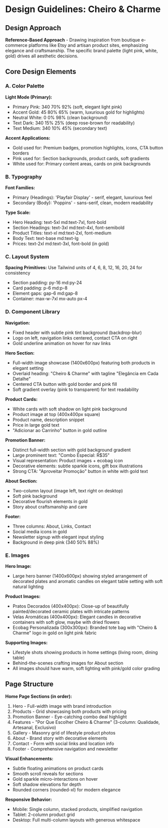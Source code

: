 # Design Guidelines: Cheiro & Charme

## Design Approach
**Reference-Based Approach** - Drawing inspiration from boutique e-commerce platforms like Etsy and artisan product sites, emphasizing elegance and craftsmanship. The specific brand palette (light pink, white, gold) drives all aesthetic decisions.

## Core Design Elements

### A. Color Palette

**Light Mode (Primary):**
- Primary Pink: 340 70% 92% (soft, elegant light pink)
- Accent Gold: 45 80% 65% (warm, luxurious gold for highlights)
- Neutral White: 0 0% 98% (clean background)
- Text Dark: 340 15% 25% (deep rose-brown for readability)
- Text Medium: 340 10% 45% (secondary text)

**Accent Applications:**
- Gold used for: Premium badges, promotion highlights, icons, CTA button borders
- Pink used for: Section backgrounds, product cards, soft gradients
- White used for: Primary content areas, cards on pink backgrounds

### B. Typography

**Font Families:**
- Primary (Headings): 'Playfair Display' - serif, elegant, luxurious feel
- Secondary (Body): 'Poppins' - sans-serif, clean, modern readability

**Type Scale:**
- Hero Heading: text-5xl md:text-7xl, font-bold
- Section Headings: text-3xl md:text-4xl, font-semibold
- Product Titles: text-xl md:text-2xl, font-medium
- Body Text: text-base md:text-lg
- Prices: text-2xl md:text-3xl, font-bold (in gold)

### C. Layout System

**Spacing Primitives:** Use Tailwind units of 4, 6, 8, 12, 16, 20, 24 for consistency
- Section padding: py-16 md:py-24
- Card padding: p-6 md:p-8
- Element gaps: gap-6 md:gap-8
- Container: max-w-7xl mx-auto px-4

### D. Component Library

**Navigation:**
- Fixed header with subtle pink tint background (backdrop-blur)
- Logo on left, navigation links centered, contact CTA on right
- Gold underline animation on hover for nav links

**Hero Section:**
- Full-width image showcase (1400x600px) featuring both products in elegant setting
- Overlaid heading: "Cheiro & Charme" with tagline "Elegância em Cada Detalhe"
- Centered CTA button with gold border and pink fill
- Soft gradient overlay (pink to transparent) for text readability

**Product Cards:**
- White cards with soft shadow on light pink background
- Product image at top (400x400px square)
- Product name, description snippet
- Price in large gold text
- "Adicionar ao Carrinho" button in gold outline

**Promotion Banner:**
- Distinct full-width section with gold background gradient
- Large prominent text: "Combo Especial: R$35"
- Visual representation: Product images + ecobag icon
- Decorative elements: subtle sparkle icons, gift box illustrations
- Strong CTA: "Aproveitar Promoção" button in white with gold text

**About Section:**
- Two-column layout (image left, text right on desktop)
- Soft pink background
- Decorative flourish elements in gold
- Story about craftsmanship and care

**Footer:**
- Three columns: About, Links, Contact
- Social media icons in gold
- Newsletter signup with elegant input styling
- Background in deep pink (340 50% 88%)

### E. Images

**Hero Image:**
- Large hero banner (1400x600px) showing styled arrangement of decorated plates and aromatic candles on elegant table setting with soft natural lighting

**Product Images:**
- Pratos Decorados (400x400px): Close-up of beautifully painted/decorated ceramic plates with intricate patterns
- Velas Aromáticas (400x400px): Elegant candles in decorative containers with soft glow, maybe with dried flowers
- Ecobag Personalizada (300x300px): Branded tote bag with "Cheiro & Charme" logo in gold on light pink fabric

**Supporting Images:**
- Lifestyle shots showing products in home settings (living room, dining table)
- Behind-the-scenes crafting images for About section
- All images should have warm, soft lighting with pink/gold color grading

## Page Structure

**Home Page Sections (in order):**
1. Hero - Full-width image with brand introduction
2. Products - Grid showcasing both products with pricing
3. Promotion Banner - Eye-catching combo deal highlight
4. Features - "Por Que Escolher Cheiro & Charme" (3-column: Qualidade, Artesanal, Exclusivo)
5. Gallery - Masonry grid of lifestyle product photos
6. About - Brand story with decorative elements
7. Contact - Form with social links and location info
8. Footer - Comprehensive navigation and newsletter

**Visual Enhancements:**
- Subtle floating animations on product cards
- Smooth scroll reveals for sections
- Gold sparkle micro-interactions on hover
- Soft shadow elevations for depth
- Rounded corners (rounded-xl) for modern elegance

**Responsive Behavior:**
- Mobile: Single column, stacked products, simplified navigation
- Tablet: 2-column product grid
- Desktop: Full multi-column layouts with generous whitespace